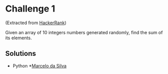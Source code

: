 # Challenge 1 
(Extracted from [HackerRank](https://www.hackerrank.com/))

Given an array of 10 integers numbers generated randomly, find the sum of its elements.

## Solutions
* Python 
 *[Marcelo da Silva](https://github.com/marcelodasilva/challenges-hacktoberfest/blob/master/challenges/1/Python/marcelodasilva.py)

